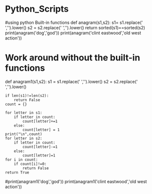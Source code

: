 # Python_Scripts
#using python Built-in functions
def anagram(s1,s2):
    s1= s1.replace(' ','').lower()
    s2 = s2.replace(' ','').lower()
    return sorted(s1)==sorted(s2)
print(anagram('dog','god'))
print(anagram('clint eastwood','old west action'))

# Work around without the built-in functions
def anagram1(s1,s2):
    s1 = s1.replace(' ','').lower()
    s2 = s2.replace(' ','').lower()

    if len(s1)!=len(s2):
        return False
    count = {}

    for letter in s1:
        if letter in count:
            count[letter]+=1
        else:
            count[letter] = 1
    print("\n",count)
    for letter in s2:
        if letter in count:
            count[letter]-=1
        else:
            count[letter]=1
    for i in count:
        if count[i]!=0:
            return False
    return True
#print(anagram1('dog','god'))
print(anagram1('clint eastwood','old west action'))
